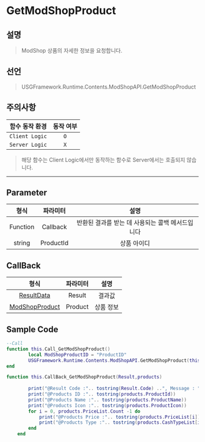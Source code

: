 # GetModShopProduct

## 설명
> ModShop 상품의 자세한 정보을 요청합니다.
## 선언
> USGFramework.Runtime.Contents.ModShopAPI.GetModShopProduct
## 주의사항
|    **함수 동작 환경**    | **동작 여부** |
|:------------------:|:---------:|
| ```Client Logic``` |  ```O```  |
| ```Server Logic``` |  ```X```  |
> 해당 함수는 Client Logic에서만 동작하는 함수로 Server에서는 호출되지 않습니다.
---


## Parameter
|  **형식**  |     **파라미터**     |           **설명**            |
|:--------:|:----------------:|:---------------------------:|
| Function |     Callback     | 반환된 결과를 받는 데 사용되는 콜백 메서드입니다 |
|  string  |    ProductId     |           상품 아이디            |
## CallBack
|               **형식**                | **파라미터** | **설명** |
|:-----------------------------------:|:--------:|:------:|
|     [ResultData](ResultData.md)     |  Result  |  	결과값  |
| [ModShopProduct](ModShopProduct.md) | Product  | 상품 정보  |

## Sample Code
```lua
--Call
function this.Call_GetModShopProduct()
        local ModShopProductID = "ProductID"
        USGFramework.Runtime.Contents.ModShopAPI.GetModShopProduct(this.CallBack_GetModShopProduct,ModShopProductID)
end
```

```lua
function this.CallBack_GetModShopProduct(Result,products)
 
        print("@Result Code :".. tostring(Result.Code) ..", Message : "..tostring(Result.Message))
        print("@Products ID :".. tostring(products.ProductId))
        print("@Products Name :".. tostring(products.ProductName))
        print("@Products Icon :".. tostring(products.ProductIcon))
        for i = 0, products.PriceList.Count -1 do
            print("@Products Price :".. tostring(products.PriceList[i]))
            print("@Products Type :".. tostring(products.CashTypeList[i]))
        end
    end
```
